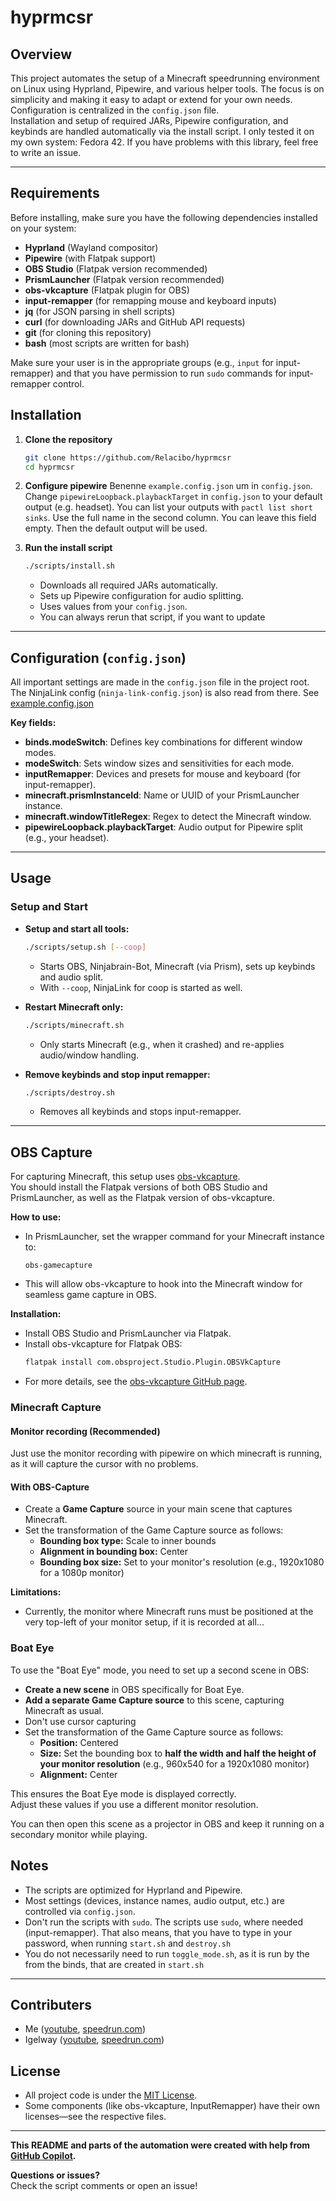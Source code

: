 # hyprmcsr

## Overview

This project automates the setup of a Minecraft speedrunning environment on Linux using Hyprland, Pipewire, and various helper tools. The focus is on simplicity and making it easy to adapt or extend for your own needs.
Configuration is centralized in the `config.json` file.  
Installation and setup of required JARs, Pipewire configuration, and keybinds are handled automatically via the install script.
I only tested it on my own system: Fedora 42.
If you have problems with this library, feel free to write an issue.

---

## Requirements

Before installing, make sure you have the following dependencies installed on your system:

- **Hyprland** (Wayland compositor)
- **Pipewire** (with Flatpak support)
- **OBS Studio** (Flatpak version recommended)
- **PrismLauncher** (Flatpak version recommended)
- **obs-vkcapture** (Flatpak plugin for OBS)
- **input-remapper** (for remapping mouse and keyboard inputs)
- **jq** (for JSON parsing in shell scripts)
- **curl** (for downloading JARs and GitHub API requests)
- **git** (for cloning this repository)
- **bash** (most scripts are written for bash)

Make sure your user is in the appropriate groups (e.g., `input` for input-remapper) and that you have permission to run `sudo` commands for input-remapper control.

## Installation

1. **Clone the repository**
   ```bash
   git clone https://github.com/Relacibo/hyprmcsr
   cd hyprmcsr
   ```

2. **Configure pipewire**
  Benenne `example.config.json` um in `config.json`. Change `pipewireLoopback.playbackTarget` in `config.json` to your default output (e.g. headset). You can list your outputs with `pactl list short sinks`. Use the full name in the second column. You can leave this field empty. Then the default output will be used.

3. **Run the install script**
   ```bash
   ./scripts/install.sh
   ```
   - Downloads all required JARs automatically.
   - Sets up Pipewire configuration for audio splitting.
   - Uses values from your `config.json`.
   - You can always rerun that script, if you want to update

---

## Configuration (`config.json`)

All important settings are made in the `config.json` file in the project root. The NinjaLink config (`ninja-link-config.json`) is also read from there.
See [example.config.json](example.config.json)

**Key fields:**
- **binds.modeSwitch**: Defines key combinations for different window modes.
- **modeSwitch**: Sets window sizes and sensitivities for each mode.
- **inputRemapper**: Devices and presets for mouse and keyboard (for input-remapper).
- **minecraft.prismInstanceId**: Name or UUID of your PrismLauncher instance.
- **minecraft.windowTitleRegex**: Regex to detect the Minecraft window.
- **pipewireLoopback.playbackTarget**: Audio output for Pipewire split (e.g., your headset).

---

## Usage

### Setup and Start

- **Setup and start all tools:**
  ```bash
  ./scripts/setup.sh [--coop]
  ```
  - Starts OBS, Ninjabrain-Bot, Minecraft (via Prism), sets up keybinds and audio split.
  - With `--coop`, NinjaLink for coop is started as well.

- **Restart Minecraft only:**
  ```bash
  ./scripts/minecraft.sh
  ```
  - Only starts Minecraft (e.g., when it crashed) and re-applies audio/window handling.

- **Remove keybinds and stop input remapper:**
  ```bash
  ./scripts/destroy.sh
  ```
  - Removes all keybinds and stops input-remapper.

---

## OBS Capture

For capturing Minecraft, this setup uses [obs-vkcapture](https://github.com/nowrep/obs-vkcapture).  
You should install the Flatpak versions of both OBS Studio and PrismLauncher, as well as the Flatpak version of obs-vkcapture.

**How to use:**
- In PrismLauncher, set the wrapper command for your Minecraft instance to:
  ```
  obs-gamecapture
  ```
- This will allow obs-vkcapture to hook into the Minecraft window for seamless game capture in OBS.

**Installation:**
- Install OBS Studio and PrismLauncher via Flatpak.
- Install obs-vkcapture for Flatpak OBS:
  ```bash
  flatpak install com.obsproject.Studio.Plugin.OBSVkCapture
  ```
- For more details, see the [obs-vkcapture GitHub page](https://github.com/nowrep/obs-vkcapture).

### Minecraft Capture

#### Monitor recording (Recommended)
Just use the monitor recording with pipewire on which minecraft is running, as it will capture the cursor with no problems.

#### With OBS-Capture
- Create a **Game Capture** source in your main scene that captures Minecraft.
- Set the transformation of the Game Capture source as follows:
  - **Bounding box type:** Scale to inner bounds
  - **Alignment in bounding box:** Center
  - **Bounding box size:** Set to your monitor's resolution (e.g., 1920x1080 for a 1080p monitor)

**Limitations:**
- Currently, the monitor where Minecraft runs must be positioned at the very top-left of your monitor setup, if it is recorded at all...

### Boat Eye

To use the "Boat Eye" mode, you need to set up a second scene in OBS:

- **Create a new scene** in OBS specifically for Boat Eye.
- **Add a separate Game Capture source** to this scene, capturing Minecraft as usual.
- Don't use cursor capturing
- Set the transformation of the Game Capture source as follows:
  - **Position:** Centered
  - **Size:** Set the bounding box to **half the width and half the height of your monitor resolution** (e.g., 960x540 for a 1920x1080 monitor)
  - **Alignment:** Center

This ensures the Boat Eye mode is displayed correctly.  
Adjust these values if you use a different monitor resolution.

You can then open this scene as a projector in OBS and keep it running on a secondary monitor while playing.

## Notes

- The scripts are optimized for Hyprland and Pipewire.
- Most settings (devices, instance names, audio output, etc.) are controlled via `config.json`.
- Don't run the scripts with `sudo`. The scripts use `sudo`, where needed (input-remapper). That also means, that you have to type in your password, when running `start.sh` and `destroy.sh`
- You do not necessarily need to run `toggle_mode.sh`, as it is run by the from the binds, that are created in `start.sh`

---

## Contributers
- Me ([youtube](https://www.youtube.com/@relacibo), [speedrun.com](https://www.speedrun.com/de-DE/users/Relacibo))
- Igelway ([youtube](https://www.youtube.com/@MisterKenway), [speedrun.com](https://www.speedrun.com/de-DE/users/Igelway))

## License

- All project code is under the [MIT License](LICENSE).
- Some components (like obs-vkcapture, InputRemapper) have their own licenses—see the respective files.

---

**This README and parts of the automation were created with help from [GitHub Copilot](https://github.com/features/copilot).**

**Questions or issues?**  
Check the script comments or open an issue!
